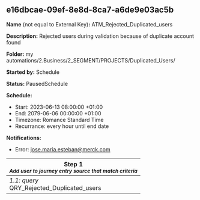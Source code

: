 ## e16dbcae-09ef-8e8d-8ca7-a6de9e03ac5b

**Name** (not equal to External Key)**:** ATM_Rejected_Duplicated_users

**Description:** Rejected users during validation because of duplicate account found

**Folder:** my automations/2.Business/2_SEGMENT/PROJECTS/Duplicated_Users/

**Started by:** Schedule

**Status:** PausedSchedule

**Schedule:**

* Start: 2023-06-13 08:00:00 +01:00
* End: 2079-06-06 00:00:00 +01:00
* Timezone: Romance Standard Time
* Recurrance: every hour until end date

**Notifications:**

* Error: jose.maria.esteban@merck.com

| Step 1<br>_<small>Add user to journey entry source that match criteria</small>_ |
| --- |
| _1.1: query_<br>QRY_Rejected_Duplicated_users |
